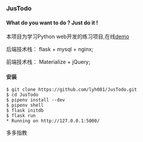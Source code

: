 ### JusTodo

#### What do you want to do ? Just do it !

本项目为学习Python web开发的练习项目,在线[demo](http://182.61.56.169)

后端技术栈： flask + mysql + nginx;

前端技术栈： Materialize + jQuery;

#### 安装

```
$ git clone https://github.com/lyh081/JusTodo.git
$ cd JusTodo
$ pipenv install --dev
$ pipenv shell
$ flask initdb
$ flask run
* Running on http://127.0.0.1:5000/
```

多多指教